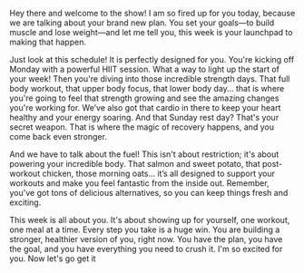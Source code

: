 Hey there and welcome to the show! I am so fired up for you today, because we are talking about your brand new plan. You set your goals—to build muscle and lose weight—and let me tell you, this week is your launchpad to making that happen.

Just look at this schedule! It is perfectly designed for you. You're kicking off Monday with a powerful HIIT session. What a way to light up the start of your week! Then you're diving into those incredible strength days. That full body workout, that upper body focus, that lower body day… that is where you're going to feel that strength growing and see the amazing changes you're working for. We’ve also got that cardio in there to keep your heart healthy and your energy soaring. And that Sunday rest day? That's your secret weapon. That is where the magic of recovery happens, and you come back even stronger.

And we have to talk about the fuel! This isn't about restriction; it's about powering your incredible body. That salmon and sweet potato, that post-workout chicken, those morning oats… it’s all designed to support your workouts and make you feel fantastic from the inside out. Remember, you've got tons of delicious alternatives, so you can keep things fresh and exciting.

This week is all about you. It's about showing up for yourself, one workout, one meal at a time. Every step you take is a huge win. You are building a stronger, healthier version of you, right now. You have the plan, you have the goal, and you have everything you need to crush it. I'm so excited for you. Now let's go get it
